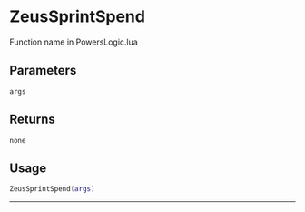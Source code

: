 # ZeusSprintSpend
Function name in PowersLogic.lua
## Parameters
`args`
## Returns
`none`
## Usage
```lua
ZeusSprintSpend(args)
```
---
